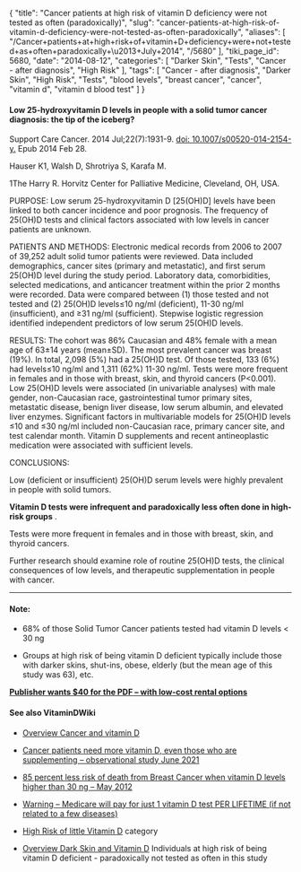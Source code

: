 {
    "title": "Cancer patients at high risk of vitamin D deficiency were not tested as often (paradoxically)",
    "slug": "cancer-patients-at-high-risk-of-vitamin-d-deficiency-were-not-tested-as-often-paradoxically",
    "aliases": [
        "/Cancer+patients+at+high+risk+of+vitamin+D+deficiency+were+not+tested+as+often+paradoxically+\u2013+July+2014",
        "/5680"
    ],
    "tiki_page_id": 5680,
    "date": "2014-08-12",
    "categories": [
        "Darker Skin",
        "Tests",
        "Cancer - after diagnosis",
        "High Risk"
    ],
    "tags": [
        "Cancer - after diagnosis",
        "Darker Skin",
        "High Risk",
        "Tests",
        "blood levels",
        "breast cancer",
        "cancer",
        "vitamin d",
        "vitamin d blood test"
    ]
}


#### Low 25-hydroxyvitamin D levels in people with a solid tumor cancer diagnosis: the tip of the iceberg?

Support Care Cancer. 2014 Jul;22(7):1931-9. [doi: 10.1007/s00520-014-2154-y.](https://doi.org/10.1007/s00520-014-2154-y.) Epub 2014 Feb 28.

Hauser K1, Walsh D, Shrotriya S, Karafa M.

1The Harry R. Horvitz Center for Palliative Medicine, Cleveland, OH, USA.

PURPOSE: Low serum 25-hydroxyvitamin D <span>[25(OH)D]</span> levels have been linked to both cancer incidence and poor prognosis. The frequency of 25(OH)D tests and clinical factors associated with low levels in cancer patients are unknown.

PATIENTS AND METHODS: Electronic medical records from 2006 to 2007 of 39,252 adult solid tumor patients were reviewed. Data included demographics, cancer sites (primary and metastatic), and first serum 25(OH)D level during the study period. Laboratory data, comorbidities, selected medications, and anticancer treatment within the prior 2 months were recorded. Data were compared between (1) those tested and not tested and (2) 25(OH)D levels≤10 ng/ml (deficient), 11-30 ng/ml (insufficient), and ≥31 ng/ml (sufficient). Stepwise logistic regression identified independent predictors of low serum 25(OH)D levels.

RESULTS: The cohort was 86% Caucasian and 48% female with a mean age of 63±14 years (mean±SD). The most prevalent cancer was breast (19%). In total, 2,098 (5%) had a 25(OH)D test. Of those tested, 133 (6%) had levels≤10 ng/ml and 1,311 (62%) 11-30 ng/ml. Tests were more frequent in females and in those with breast, skin, and thyroid cancers (P<0.001). Low 25(OH)D levels were associated (in univariable analyses) with male gender, non-Caucasian race, gastrointestinal tumor primary sites, metastatic disease, benign liver disease, low serum albumin, and elevated liver enzymes. Significant factors in multivariable models for 25(OH)D levels ≤10 and ≤30 ng/ml included non-Caucasian race, primary cancer site, and test calendar month. Vitamin D supplements and recent antineoplastic medication were associated with sufficient levels.

CONCLUSIONS: 

Low (deficient or insufficient) 25(OH)D serum levels were highly prevalent in people with solid tumors.

 **Vitamin D tests were infrequent and paradoxically less often done in high-risk groups** .

Tests were more frequent in females and in those with breast, skin, and thyroid cancers. 

Further research should examine role of routine 25(OH)D tests, the clinical consequences of low levels, and therapeutic supplementation in people with cancer.

---

#### Note:

* 68% of those Solid Tumor Cancer patients tested had vitamin D levels  < 30 ng

* Groups at high risk of being vitamin D deficient typically include those with darker skins, shut-ins, obese, elderly (but the mean age of this study was 63), etc.

 **[Publisher wants $40 for the PDF – with low-cost rental options](http://link.springer.com/article/10.1007%2Fs00520-014-2154-y)** 

#### See also VitaminDWiki

* [Overview Cancer and vitamin D](/posts/overview-cancer-and-vitamin-d)

* [Cancer patients need more vitamin D, even those who are supplementing – observational study June 2021](/posts/cancer-patients-need-more-vitamin-d-even-those-who-are-supplementing-observational-study)

* [85 percent less risk of death from Breast Cancer when vitamin D levels higher than 30 ng – May 2012](/posts/85-percent-less-risk-of-death-from-breast-cancer-when-vitamin-d-levels-higher-than-30-ng)

* [Warning – Medicare will pay for just 1 vitamin D test PER LIFETIME (if not related to a few diseases) ](/posts/warning-medicare-will-pay-for-just-1-vitamin-d-test-per-lifetime-if-not-related-to-a-few-diseases)

* [High Risk of little Vitamin D](/posts/high-risk-of-little-vitamin-d) category

* [Overview Dark Skin and Vitamin D](/posts/overview-dark-skin-and-vitamin-d)  Individuals at high risk of being vitamin D deficient - paradoxically not tested as often in this study
